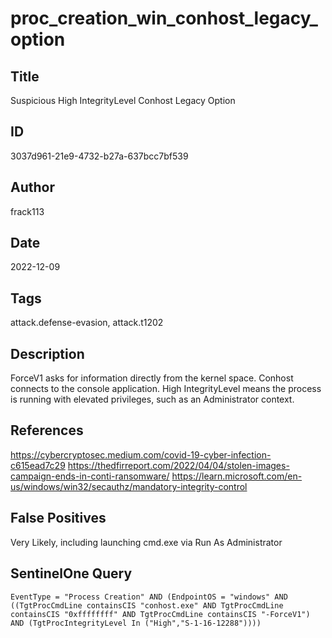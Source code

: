 # proc_creation_win_conhost_legacy_option

## Title
Suspicious High IntegrityLevel Conhost Legacy Option

## ID
3037d961-21e9-4732-b27a-637bcc7bf539

## Author
frack113

## Date
2022-12-09

## Tags
attack.defense-evasion, attack.t1202

## Description
ForceV1 asks for information directly from the kernel space. Conhost connects to the console application. High IntegrityLevel means the process is running with elevated privileges, such as an Administrator context.

## References
https://cybercryptosec.medium.com/covid-19-cyber-infection-c615ead7c29
https://thedfirreport.com/2022/04/04/stolen-images-campaign-ends-in-conti-ransomware/
https://learn.microsoft.com/en-us/windows/win32/secauthz/mandatory-integrity-control

## False Positives
Very Likely, including launching cmd.exe via Run As Administrator

## SentinelOne Query
```
EventType = "Process Creation" AND (EndpointOS = "windows" AND ((TgtProcCmdLine containsCIS "conhost.exe" AND TgtProcCmdLine containsCIS "0xffffffff" AND TgtProcCmdLine containsCIS "-ForceV1") AND (TgtProcIntegrityLevel In ("High","S-1-16-12288"))))

```